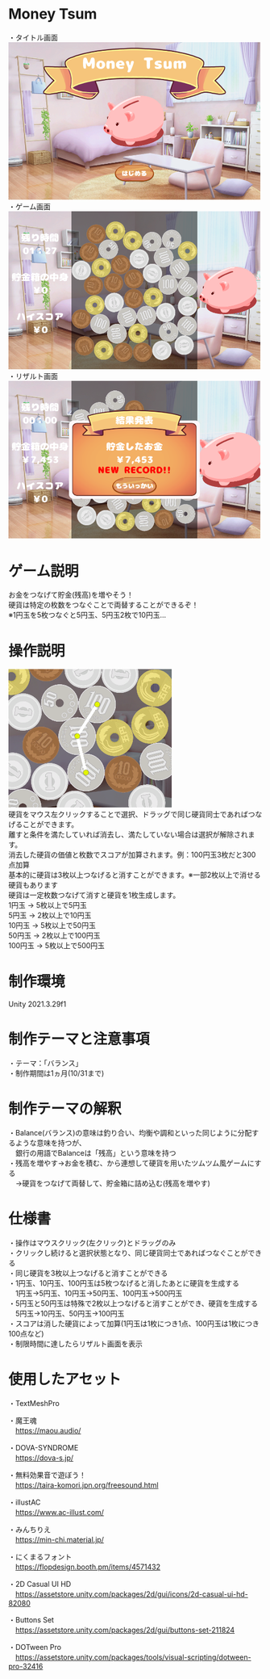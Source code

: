 # Money Tsum
・タイトル画面   
<img src="./SS/Title.png" width="500"></img>    
・ゲーム画面   
<img src="./SS/InGame.png" width="500"></img>  
・リザルト画面   
<img src="./SS/Result.png" width="500"></img> 

# ゲーム説明   
お金をつなげて貯金(残高)を増やそう！   
硬貨は特定の枚数をつなぐことで両替することができるぞ！   
※1円玉を5枚つなぐと5円玉、5円玉2枚で10円玉...   

# 操作説明
<img src="./SS/Coin.png"></img>   
硬貨をマウス左クリックすることで選択、ドラッグで同じ硬貨同士であればつなげることができます。   
離すと条件を満たしていれば消去し、満たしていない場合は選択が解除されます。   
消去した硬貨の価値と枚数でスコアが加算されます。例：100円玉3枚だと300点加算   
基本的に硬貨は3枚以上つなげると消すことができます。※一部2枚以上で消せる硬貨もあります   
硬貨は一定枚数つなげて消すと硬貨を1枚生成します。   
1円玉 → 5枚以上で5円玉   
5円玉 → 2枚以上で10円玉   
10円玉 → 5枚以上で50円玉   
50円玉 → 2枚以上で100円玉   
100円玉 → 5枚以上で500円玉   

# 制作環境
Unity 2021.3.29f1

# 制作テーマと注意事項
・テーマ：「バランス」   
・制作期間は1ヵ月(10/31まで)   

# 制作テーマの解釈
・Balance(バランス)の意味は釣り合い、均衡や調和といった同じように分配するような意味を持つが、   
　銀行の用語でBalanceは「残高」という意味を持つ   
・残高を増やす→お金を積む、から連想して硬貨を用いたツムツム風ゲームにする   
　→硬貨をつなげて両替して、貯金箱に詰め込む(残高を増やす)   

# 仕様書
・操作はマウスクリック(左クリック)とドラッグのみ   
・クリックし続けると選択状態となり、同じ硬貨同士であればつなぐことができる   
・同じ硬貨を3枚以上つなげると消すことができる   
・1円玉、10円玉、100円玉は5枚つなげると消したあとに硬貨を生成する   
　1円玉→5円玉、10円玉→50円玉、100円玉→500円玉   
・5円玉と50円玉は特殊で2枚以上つなげると消すことができ、硬貨を生成する   
　5円玉→10円玉、50円玉→100円玉   
・スコアは消した硬貨によって加算(1円玉は1枚につき1点、100円玉は1枚につき100点など)   
・制限時間に達したらリザルト画面を表示   

# 使用したアセット
・TextMeshPro  
  
・魔王魂  
　https://maou.audio/  

・DOVA-SYNDROME   
 　https://dova-s.jp/   

・無料効果音で遊ぼう！   
　https://taira-komori.jpn.org/freesound.html

・illustAC  
　https://www.ac-illust.com/   

・みんちりえ   
　https://min-chi.material.jp/   

・にくまるフォント   
　https://flopdesign.booth.pm/items/4571432   

・2D Casual UI HD   
　https://assetstore.unity.com/packages/2d/gui/icons/2d-casual-ui-hd-82080   

・Buttons Set   
　https://assetstore.unity.com/packages/2d/gui/buttons-set-211824   

・DOTween Pro   
　https://assetstore.unity.com/packages/tools/visual-scripting/dotween-pro-32416   

